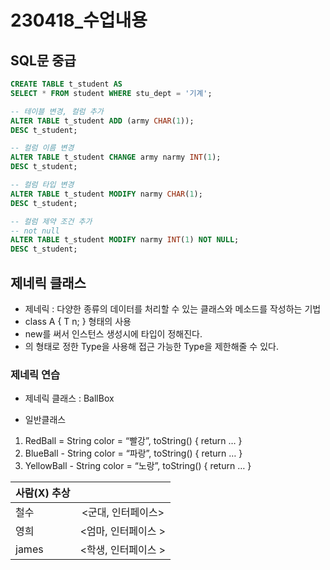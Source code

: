 # 230418_수업내용

## SQL문 중급

```sql
CREATE TABLE t_student AS
SELECT * FROM student WHERE stu_dept = '기계';

-- 테이블 변경, 컬럼 추가
ALTER TABLE t_student ADD (army CHAR(1));
DESC t_student;

-- 컬럼 이름 변경
ALTER TABLE t_student CHANGE army narmy INT(1);
DESC t_student;

-- 컬럼 타입 변경
ALTER TABLE t_student MODIFY narmy CHAR(1);
DESC t_student;

-- 컬럼 제약 조건 추가
-- not null
ALTER TABLE t_student MODIFY narmy INT(1) NOT NULL;
DESC t_student;
```

## 제네릭 클래스

- 제네릭 : 다양한 종류의 데이터를 처리할 수 있는 클래스와 메소드를
 작성하는 기법
- class A<T> { T n; } 형태의 사용
- new를 써서 인스턴스 생성시에 타입이 정해진다.
- <T>의 형태로 정한 Type을 사용해 접근 가능한 Type을 제한해줄 수 있다.

### 제네릭 연습

- 제네릭 클래스 : BallBox

- 일반클래스
1. RedBall = String color = “빨강”, toString() { return … }
2. BlueBall - String color = “파랑”, toString() { return … }
3. YellowBall - String color = “노랑”, toString() { return … }

|사람(X) 추상	|					|
|-----------|:-----------------:|
| 철수		| <군대, 인터페이스>		|
| 영희		| <엄마, 인터페이스 >	|
| james		| <학생, 인터페이스 >	|